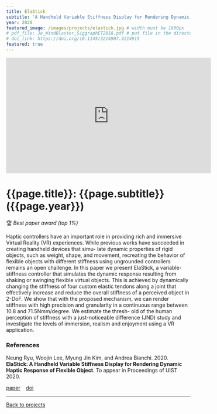 ```yaml
---
title: ElaStick
subtitle: 'A Handheld Variable Stiffness Display for Rendering Dynamic Haptic Response of Flexible Object'
year: 2020
featured_image: /images/projects/elastick.jpg # width must be 1600px
# pdf_file: Je_WindBlaster_SiggraphET2018.pdf # put file in the directory FILES
# doi_link: https://doi.org/10.1145/3214907.3214915
featured: true
---
```


<iframe width="560" height="315" src="https://www.youtube.com/embed/jfIsgFb6hTY" frameborder="0" allow="accelerometer; autoplay; encrypted-media; gyroscope; picture-in-picture" allowfullscreen></iframe>

<!-- DO NOT CHANGE MANUALLY -->

# {{page.title}}: {{page.subtitle}} ({{page.year}})

🏆 *Best paper award (top 1%)* 

Haptic controllers have an important role in providing rich and immersive Virtual Reality (VR) experiences. While previous works have succeeded in creating handheld devices that simu- late dynamic properties of rigid objects, such as weight, shape, and movement, recreating the behavior of flexible objects with different stiffness using ungrounded controllers remains an open challenge. In this paper we present ElaStick, a variable- stiffness controller that simulates the dynamic response resulting from shaking or swinging flexible virtual objects. This is achieved by dynamically changing the stiffness of four custom elastic tendons along a joint that effectively increase and reduce the overall stiffness of a perceived object in 2-DoF. We show that with the proposed mechanism, we can render stiffness with high precision and granularity in a continuous range between 10.8 and 71.5Nmm/degree. We estimate the thresh- old of the human perception of stiffness with a just-noticeable difference (JND) study and investigate the levels of immersion, realism and enjoyment using a VR application.


### References

Neung Ryu, Woojin Lee, Myung Jin Kim, and Andrea Bianchi. 2020. **ElaStick: A Handheld Variable Stiffness Display for Rendering Dynamic Haptic Response of Flexible Object**. To appear in Proceedings of UIST 2020.

<!-- DO NOT CHANGE MANUALLY -->

<a href="{{ site.url }}/files/{{ page.year }}/{{ page.pdf_file }}" target="_blank">paper</a>&nbsp;&nbsp;&nbsp;
<a href="{{ page.doi_link }}" target="_blank">doi</a>

---

<a href="/index.html" class="button button--large">Back to projects</a>
